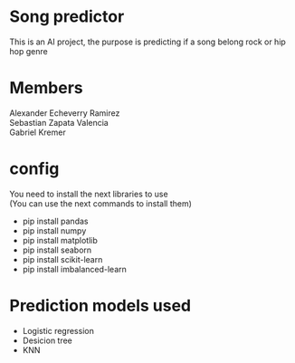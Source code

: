 # Song predictor

This is an AI project, the purpose is predicting if a song belong rock or hip hop genre

# Members

Alexander Echeverry Ramirez  
Sebastian Zapata Valencia  
Gabriel Kremer

# config

You need to install the next libraries to use  
(You can use the next commands to install them)

- pip install pandas
- pip install numpy
- pip install matplotlib
- pip install seaborn
- pip install scikit-learn
- pip install imbalanced-learn

# Prediction models used

- Logistic regression
- Desicion tree
- KNN
